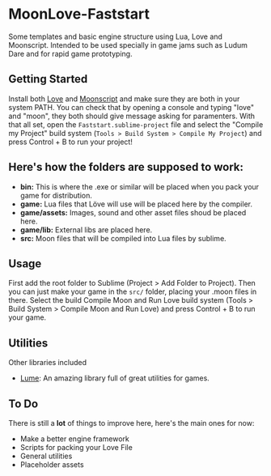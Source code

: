 # MoonLove-Faststart
Some templates and basic engine structure using Lua, Love and Moonscript. Intended to be used specially in game jams such as Ludum Dare and for rapid game prototyping.

## Getting Started
Install both [Love](https://love2d.org/) and [Moonscript](https://moonscript.org/) and make sure they are both in your system PATH. You can check that by opening a console and typing "love" and "moon", they both should give message asking for paramenters.
With that all set, open the ```Faststart.sublime-project``` file and select the "Compile my Project" build system (```Tools > Build System > Compile My Project```) and press Control + B to run your project!

## Here's how the folders are supposed to work:
* **bin:** This is where the .exe or similar will be placed when you pack your game for distribution.
* **game:** Lua files that Löve will use will be placed here by the compiler.
 * **game/assets:** Images, sound and other asset files shoud be placed here.
 * **game/lib:** External libs are placed here.
* **src:** Moon files that will be compiled into Lua files by sublime.

## Usage
First add the root folder to Sublime (Project > Add Folder to Project). Then you can just make your game in the ```src/``` folder, placing your .moon files in there. Select the build Compile Moon and Run Love build system (Tools > Build System > Compile Moon and Run Love) and press Control + B to run your game.

## Utilities
Other libraries included
* [Lume](https://github.com/rxi/lume/): An amazing library full of great utilities for games.

## To Do
There is still a **lot** of things to improve here, here's the main ones for now:
* Make a better engine framework
* Scripts for packing your Love File
* General utilities
* Placeholder assets
